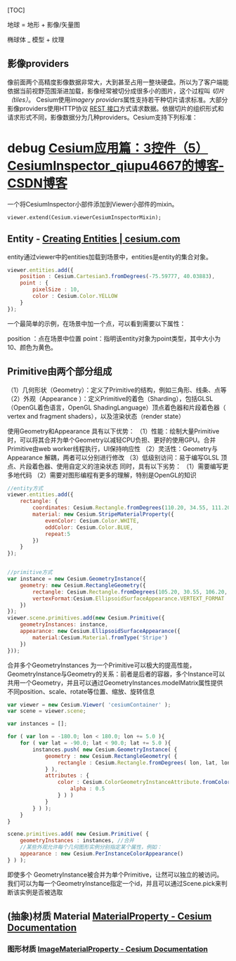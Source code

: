 [TOC]

地球 = 地形 + 影像/矢量图

椭球体 _ 模型 + 纹理



## 影像providers

像前面两个高精度影像数据非常大，大到甚至占用一整块硬盘。所以为了客户端能依据当前视野范围渐进加载，影像经常被切分成很多小的图片，这个过程叫 *切片（tiles）*。 Cesium使用*imagery providers*属性支持若干种切片请求标准。大部分影像providers使用HTTP协议 [REST 接口](http://rest.elkstein.org/)方式请求数据。依据切片的组织形式和请求形式不同，影像数据分为几种providers。Cesium支持下列标准：



# debug [Cesium应用篇：3控件（5）CesiumInspector_qiupu4667的博客-CSDN博客](https://blog.csdn.net/qiupu4667/article/details/70198158)

一个将CesiumInspector小部件添加到Viewer小部件的mixin。

```
viewer.extend(Cesium.viewerCesiumInspectorMixin);
```



## Entity - [Creating Entities | cesium.com](https://cesium.com/docs/tutorials/creating-entities/)

entity通过viewer中的entities加载到场景中，entities是entity的集合对象。

```js
viewer.entities.add({
    position : Cesium.Cartesian3.fromDegrees(-75.59777, 40.03883),
    point : {
        pixelSize : 10,
        color : Cesium.Color.YELLOW
    }
});
```

一个最简单的示例，在场景中加一个点，可以看到需要以下属性：

position ：点在场景中位置
point：指明该entity对象为point类型，其中大小为10、颜色为黄色。



## Primitive由两个部分组成

（1）几何形状（Geometry）：定义了Primitive的结构，例如三角形、线条、点等
 （2）外观（Appearance ）：定义Primitive的着色（Sharding），包括GLSL（OpenGL着色语言，OpenGL ShadingLanguage）顶点着色器和片段着色器（ vertex and fragment shaders），以及渲染状态（render state）

使用Geometry和Appearance 具有以下优势：
 （1）性能：绘制大量Primitive时，可以将其合并为单个Geometry以减轻CPU负担、更好的使用GPU。合并Primitive由web worker线程执行，UI保持响应性
 （2）灵活性：Geometry与Appearance 解耦，两者可以分别进行修改
 （3）低级别访问：易于编写GLSL 顶点、片段着色器、使用自定义的渲染状态
 同时，具有以下劣势：
 （1）需要编写更多地代码
 （2）需要对图形编程有更多的理解，特别是OpenGL的知识

```js
//entity方式
viewer.entities.add({
    rectangle: {
        coordinates: Cesium.Rectangle.fromDegrees(110.20, 34.55, 111.20, 35.55),
        material: new Cesium.StripeMaterialProperty({
            evenColor: Cesium.Color.WHITE,
            oddColor: Cesium.Color.BLUE,
            repeat:5
        })
    }
});


//primitive方式
var instance = new Cesium.GeometryInstance({
    geometry: new Cesium.RectangleGeometry({
        rectangle: Cesium.Rectangle.fromDegrees(105.20, 30.55, 106.20, 31.55),
        vertexFormat:Cesium.EllipsoidSurfaceAppearance.VERTEXT_FORMAT
    })
});
viewer.scene.primitives.add(new Cesium.Primitive({
    geometryInstances: instance,
    appearance: new Cesium.EllipsoidSurfaceAppearance({
        material:Cesium.Material.fromType('Stripe')
    })
}));
```

合并多个GeometryInstances 为一个Primitive可以极大的提高性能，GeometryInstance与Geometry的关系：前者是后者的容器，多个Instance可以共用一个Geometry，并且可以通过GeometryInstances.modelMatrix属性提供不同position、scale、rotate等位置、缩放、旋转信息

```js
var viewer = new Cesium.Viewer( 'cesiumContainer' );
var scene = viewer.scene;

var instances = [];

for ( var lon = -180.0; lon < 180.0; lon += 5.0 ){
    for ( var lat = -90.0; lat < 90.0; lat += 5.0 ){
        instances.push( new Cesium.GeometryInstance( {
            geometry : new Cesium.RectangleGeometry( {
                rectangle : Cesium.Rectangle.fromDegrees( lon, lat, lon + 5.0, lat + 5.0 )
            } ),
            attributes : {
                color : Cesium.ColorGeometryInstanceAttribute.fromColor( Cesium.Color.fromRandom( {
                    alpha : 0.5
                } ) )
            }
        } ) );
    }
}

scene.primitives.add( new Cesium.Primitive( {
    geometryInstances : instances, //合并
    //某些外观允许每个几何图形实例分别指定某个属性，例如：
    appearance : new Cesium.PerInstanceColorAppearance()
} ) );
```

即使多个 GeometryInstance被合并为单个Primitive，让然可以独立的被访问。我们可以为每一个GeometryInstance指定一个id，并且可以通过Scene.pick来判断该实例是否被选取



## (抽象)材质 Material [MaterialProperty - Cesium Documentation](https://cesium.com/docs/cesiumjs-ref-doc/MaterialProperty.html)



### 图形材质 [ImageMaterialProperty - Cesium Documentation](https://cesium.com/docs/cesiumjs-ref-doc/ImageMaterialProperty.html)
